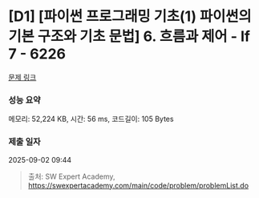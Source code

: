 # [D1] [파이썬 프로그래밍 기초(1) 파이썬의 기본 구조와 기초 문법] 6. 흐름과 제어 - If 7 - 6226 

[문제 링크](https://swexpertacademy.com/main/code/problem/problemDetail.do?contestProbId=AWcU-Vi64mUDFAU4) 

### 성능 요약

메모리: 52,224 KB, 시간: 56 ms, 코드길이: 105 Bytes

### 제출 일자

2025-09-02 09:44



> 출처: SW Expert Academy, https://swexpertacademy.com/main/code/problem/problemList.do